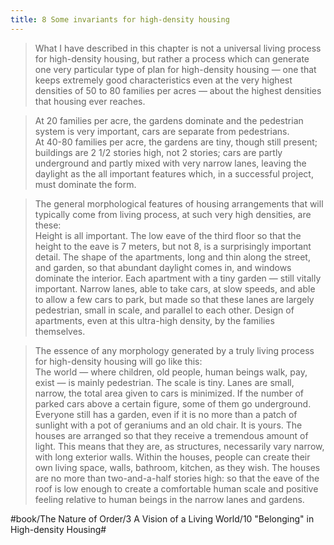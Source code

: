 ```yaml
---
title: 8 Some invariants for high-density housing
---
```


> What I have described in this chapter is not a universal living process for high-density housing, but rather a process which can generate one very particular type of plan for high-density housing — one that keeps extremely good characteristics even at the very highest densities of 50 to 80 families per acres — about the highest densities that housing ever reaches.  

> At 20 families per acre, the gardens dominate and the pedestrian system is very important, cars are separate from pedestrians.  
> At 40-80 families per acre, the gardens are tiny, though still present; buildings are 2 1/2 stories high, not 2 stories; cars are partly underground and partly mixed with very narrow lanes, leaving the daylight as the all important features which, in a successful project, must dominate the form.  

> The general morphological features of housing arrangements that will typically come from living process, at such very high densities, are these:  
> Height is all important. The low eave of the third floor so that the height to the eave is 7 meters, but not 8, is a surprisingly important detail. The shape of the apartments, long and thin along the street, and garden, so that abundant daylight comes in, and windows dominate the interior. Each apartment with a tiny garden — still vitally important. Narrow lanes, able to take cars, at slow speeds, and able to allow a few cars to park, but made so that these lanes are largely pedestrian, small in scale, and parallel to each other. Design of apartments, even at this ultra-high density, by the families themselves.  

> The essence of any morphology generated by a truly living process for high-density housing will go like this:  
> The world — where children, old people, human beings walk, pay, exist — is mainly pedestrian. The scale is tiny. Lanes are small, narrow, the total area given to cars is minimized. If the number of parked cars above a certain figure, some of them go underground. Everyone still has a garden, even if it is no more than a patch of sunlight with a pot of geraniums and an old chair. It is yours. The houses are arranged so that they receive a tremendous amount of light. This means that they are, as structures, necessarily vary narrow, with long exterior walls. Within the houses, people can create their own living space, walls, bathroom, kitchen, as they wish. The houses are no more than two-and-a-half stories high: so that the eave of the roof is low enough to create a comfortable human scale and positive feeling relative to human beings in the narrow lanes and gardens.  

#book/The Nature of Order/3 A Vision of a Living World/10 "Belonging" in High-density Housing#